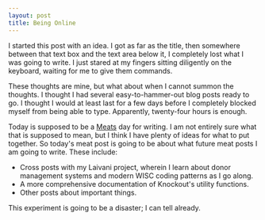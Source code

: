 ```yaml
---
layout: post
title: Being Online
---
```


I started this post with an idea.  I got as far as the title, then somewhere between that text box and the text area below it, I completely lost what I was going to write.  I just stared at my fingers sitting diligently on the keyboard, waiting for me to give them commands.

These thoughts are mine, but what about when I cannot summon the thoughts.  I thought I had several easy-to-hammer-out blog posts ready to go.  I thought I would at least last for a few days before I completely blocked myself from being able to type.  Apparently, twenty-four hours is enough.

Today is supposed to be a [Meats](http://marketing.linkedin.com/blog/the-blogging-food-groups-a-well-balanced-diet-of-content-infographic/) day for writing.  I am not entirely sure what that is supposed to mean, but I think I have plenty of ideas for what to put together.  So today's meat post is going to be about what future meat posts I am going to write.  These include:

- Cross posts with my Laivani project, wherein I learn about donor management systems and modern WISC coding patterns as I go along.
- A more comprehensive documentation of Knockout's utility functions.
- Other posts about important things.

This experiment is going to be a disaster; I can tell already.